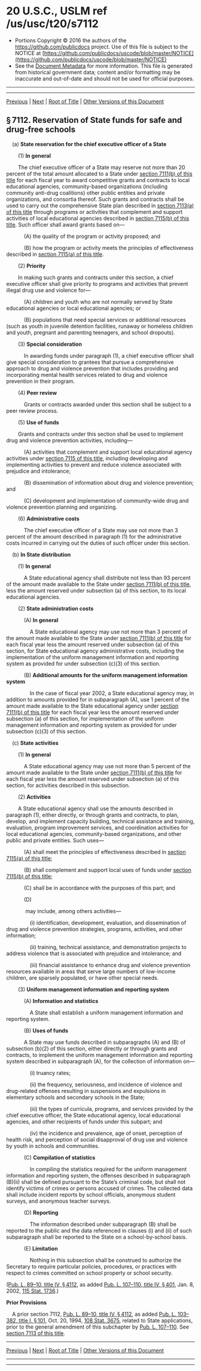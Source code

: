 ---
---

# 20 U.S.C., USLM ref /us/usc/t20/s7112

* Portions Copyright © 2016 the authors of the https://github.com/publicdocs project.
  Use of this file is subject to the NOTICE at [https://github.com/publicdocs/uscode/blob/master/NOTICE](https://github.com/publicdocs/uscode/blob/master/NOTICE)
* See the [Document Metadata](././../../../../../../..//README.md) for more information.
  This file is generated from historical government data; content and/or formatting may be inaccurate and out-of-date and should not be used for official purposes.

----------
----------

[Previous](./../../../../../../..//us/usc/t20/ch70/schIV/ptA/spt1/m__us_usc_t20_s7111.md) | [Next](./../../../../../../..//us/usc/t20/ch70/schIV/ptA/spt1/m__us_usc_t20_s7113.md) | [Root of Title](./../../../../../../../) | [Other Versions of this Document](https://publicdocs.github.io/go/links?ns=uslm&ref=%2Fus%2Fusc%2Ft20%2Fs7112)

## § 7112. Reservation of State funds for safe and drug-free schools

    (a) __State reservation for the chief executive officer of a State__ 

        (1) __In general__ 

        The chief executive officer of a State may reserve not more than 20 percent of the total amount allocated to a State under [section 7111(b) of this title][/us/usc/t20/s7111/b] for each fiscal year to award competitive grants and contracts to local educational agencies, community-based organizations (including community anti-drug coalitions) other public entities and private organizations, and consortia thereof. Such grants and contracts shall be used to carry out the comprehensive State plan described in [section 7113(a) of this title][/us/usc/t20/s7113/a] through programs or activities that complement and support activities of local educational agencies described in [section 7115(b) of this title][/us/usc/t20/s7115/b]. Such officer shall award grants based on—

            (A) the quality of the program or activity proposed; and

            (B) how the program or activity meets the principles of effectiveness described in [section 7115(a) of this title][/us/usc/t20/s7115/a].

        (2) __Priority__ 

        In making such grants and contracts under this section, a chief executive officer shall give priority to programs and activities that prevent illegal drug use and violence for—

            (A) children and youth who are not normally served by State educational agencies or local educational agencies; or

            (B) populations that need special services or additional resources (such as youth in juvenile detention facilities, runaway or homeless children and youth, pregnant and parenting teenagers, and school dropouts).

        (3) __Special consideration__ 

            In awarding funds under paragraph (1), a chief executive officer shall give special consideration to grantees that pursue a comprehensive approach to drug and violence prevention that includes providing and incorporating mental health services related to drug and violence prevention in their program.

        (4) __Peer review__ 

            Grants or contracts awarded under this section shall be subject to a peer review process.

        (5) __Use of funds__ 

        Grants and contracts under this section shall be used to implement drug and violence prevention activities, including—

            (A) activities that complement and support local educational agency activities under [section 7115 of this title][/us/usc/t20/s7115], including developing and implementing activities to prevent and reduce violence associated with prejudice and intolerance;

            (B) dissemination of information about drug and violence prevention; and

            (C) development and implementation of community-wide drug and violence prevention planning and organizing.

        (6) __Administrative costs__ 

            The chief executive officer of a State may use not more than 3 percent of the amount described in paragraph (1) for the administrative costs incurred in carrying out the duties of such officer under this section.

    (b) __In State distribution__ 

        (1) __In general__ 

            A State educational agency shall distribute not less than 93 percent of the amount made available to the State under [section 7111(b) of this title][/us/usc/t20/s7111/b], less the amount reserved under subsection (a) of this section, to its local educational agencies.

        (2) __State administration costs__ 

            (A) __In general__ 

                A State educational agency may use not more than 3 percent of the amount made available to the State under [section 7111(b) of this title][/us/usc/t20/s7111/b] for each fiscal year less the amount reserved under subsection (a) of this section, for State educational agency administrative costs, including the implementation of the uniform management information and reporting system as provided for under subsection (c)(3) of this section.

            (B) __Additional amounts for the uniform management information system__ 

                In the case of fiscal year 2002, a State educational agency may, in addition to amounts provided for in subparagraph (A), use 1 percent of the amount made available to the State educational agency under [section 7111(b) of this title][/us/usc/t20/s7111/b] for each fiscal year less the amount reserved under subsection (a) of this section, for implementation of the uniform management information and reporting system as provided for under subsection (c)(3) of this section.

    (c) __State activities__ 

        (1) __In general__ 

            A State educational agency may use not more than 5 percent of the amount made available to the State under [section 7111(b) of this title][/us/usc/t20/s7111/b] for each fiscal year less the amount reserved under subsection (a) of this section, for activities described in this subsection.

        (2) __Activities__ 

        A State educational agency shall use the amounts described in paragraph (1), either directly, or through grants and contracts, to plan, develop, and implement capacity building, technical assistance and training, evaluation, program improvement services, and coordination activities for local educational agencies, community-based organizations, and other public and private entities. Such uses—

            (A) shall meet the principles of effectiveness described in [section 7115(a) of this title][/us/usc/t20/s7115/a];

            (B) shall complement and support local uses of funds under [section 7115(b) of this title][/us/usc/t20/s7115/b];

            (C) shall be in accordance with the purposes of this part; and

            (D)

             may include, among others activities—

                (i) identification, development, evaluation, and dissemination of drug and violence prevention strategies, programs, activities, and other information;

                (ii) training, technical assistance, and demonstration projects to address violence that is associated with prejudice and intolerance; and

                (iii) financial assistance to enhance drug and violence prevention resources available in areas that serve large numbers of low-income children, are sparsely populated, or have other special needs.

        (3) __Uniform management information and reporting system__ 

            (A) __Information and statistics__ 

                A State shall establish a uniform management information and reporting system.

            (B) __Uses of funds__ 

            A State may use funds described in subparagraphs (A) and (B) of subsection (b)(2) of this section, either directly or through grants and contracts, to implement the uniform management information and reporting system described in subparagraph (A), for the collection of information on—

                (i) truancy rates;

                (ii) the frequency, seriousness, and incidence of violence and drug-related offenses resulting in suspensions and expulsions in elementary schools and secondary schools in the State;

                (iii) the types of curricula, programs, and services provided by the chief executive officer, the State educational agency, local educational agencies, and other recipients of funds under this subpart; and

                (iv) the incidence and prevalence, age of onset, perception of health risk, and perception of social disapproval of drug use and violence by youth in schools and communities.

            (C) __Compilation of statistics__ 

                In compiling the statistics required for the uniform management information and reporting system, the offenses described in subparagraph (B)(ii) shall be defined pursuant to the State’s criminal code, but shall not identify victims of crimes or persons accused of crimes. The collected data shall include incident reports by school officials, anonymous student surveys, and anonymous teacher surveys.

            (D) __Reporting__ 

                The information described under subparagraph (B) shall be reported to the public and the data referenced in clauses (i) and (ii) of such subparagraph shall be reported to the State on a school-by-school basis.

            (E) __Limitation__ 

                Nothing in this subsection shall be construed to authorize the Secretary to require particular policies, procedures, or practices with respect to crimes committed on school property or school security.

([Pub. L. 89–10, title IV, § 4112][/us/pl/89/10/s4112], as added [Pub. L. 107–110, title IV, § 401][/us/pl/107/110/s401], Jan. 8, 2002, [115 Stat. 1736][/us/stat/115/1736].)

 __Prior Provisions__ 

    A prior section 7112, [Pub. L. 89–10, title IV, § 4112][/us/pl/89/10/s4112], as added [Pub. L. 103–382, title I, § 101][/us/pl/103/382/s101], Oct. 20, 1994, [108 Stat. 3675][/us/stat/108/3675], related to State applications, prior to the general amendment of this subchapter by [Pub. L. 107–110][/us/pl/107/110]. See [section 7113 of this title][/us/usc/t20/s7113].

----------

[Previous](./../../../../../../..//us/usc/t20/ch70/schIV/ptA/spt1/m__us_usc_t20_s7111.md) | [Next](./../../../../../../..//us/usc/t20/ch70/schIV/ptA/spt1/m__us_usc_t20_s7113.md) | [Root of Title](./../../../../../../../) | [Other Versions of this Document](https://publicdocs.github.io/go/links?ns=uslm&ref=%2Fus%2Fusc%2Ft20%2Fs7112)

----------
----------

[/us/usc/t20/s7111/b]: https://publicdocs.github.io/go/links?ns=uslm&ref=%2Fus%2Fusc%2Ft20%2Fs7111%2Fb
[/us/usc/t20/s7113/a]: https://publicdocs.github.io/go/links?ns=uslm&ref=%2Fus%2Fusc%2Ft20%2Fs7113%2Fa
[/us/usc/t20/s7115/b]: https://publicdocs.github.io/go/links?ns=uslm&ref=%2Fus%2Fusc%2Ft20%2Fs7115%2Fb
[/us/usc/t20/s7115/a]: https://publicdocs.github.io/go/links?ns=uslm&ref=%2Fus%2Fusc%2Ft20%2Fs7115%2Fa
[/us/usc/t20/s7115]: https://publicdocs.github.io/go/links?ns=uslm&ref=%2Fus%2Fusc%2Ft20%2Fs7115
[/us/usc/t20/s7111/b]: https://publicdocs.github.io/go/links?ns=uslm&ref=%2Fus%2Fusc%2Ft20%2Fs7111%2Fb
[/us/usc/t20/s7111/b]: https://publicdocs.github.io/go/links?ns=uslm&ref=%2Fus%2Fusc%2Ft20%2Fs7111%2Fb
[/us/usc/t20/s7111/b]: https://publicdocs.github.io/go/links?ns=uslm&ref=%2Fus%2Fusc%2Ft20%2Fs7111%2Fb
[/us/usc/t20/s7111/b]: https://publicdocs.github.io/go/links?ns=uslm&ref=%2Fus%2Fusc%2Ft20%2Fs7111%2Fb
[/us/usc/t20/s7115/a]: https://publicdocs.github.io/go/links?ns=uslm&ref=%2Fus%2Fusc%2Ft20%2Fs7115%2Fa
[/us/usc/t20/s7115/b]: https://publicdocs.github.io/go/links?ns=uslm&ref=%2Fus%2Fusc%2Ft20%2Fs7115%2Fb
[/us/pl/89/10/s4112]: https://publicdocs.github.io/go/links?ns=uslm&ref=%2Fus%2Fpl%2F89%2F10%2Fs4112
[/us/pl/107/110/s401]: https://publicdocs.github.io/go/links?ns=uslm&ref=%2Fus%2Fpl%2F107%2F110%2Fs401
[/us/stat/115/1736]: https://publicdocs.github.io/go/links?ns=uslm&ref=%2Fus%2Fstat%2F115%2F1736
[/us/pl/89/10/s4112]: https://publicdocs.github.io/go/links?ns=uslm&ref=%2Fus%2Fpl%2F89%2F10%2Fs4112
[/us/pl/103/382/s101]: https://publicdocs.github.io/go/links?ns=uslm&ref=%2Fus%2Fpl%2F103%2F382%2Fs101
[/us/stat/108/3675]: https://publicdocs.github.io/go/links?ns=uslm&ref=%2Fus%2Fstat%2F108%2F3675
[/us/pl/107/110]: https://publicdocs.github.io/go/links?ns=uslm&ref=%2Fus%2Fpl%2F107%2F110
[/us/usc/t20/s7113]: https://publicdocs.github.io/go/links?ns=uslm&ref=%2Fus%2Fusc%2Ft20%2Fs7113


